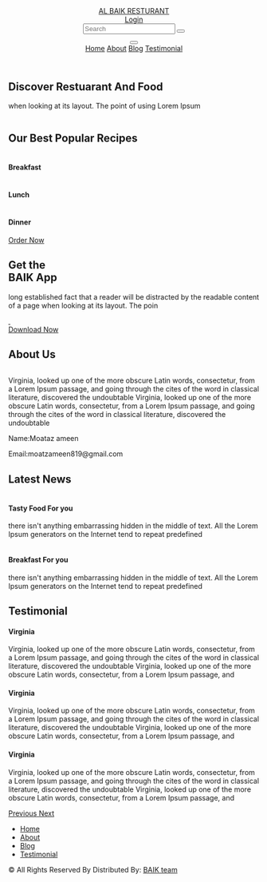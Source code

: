 <!-- ALBAIK RESTURANT-->
<!DOCTYPE html>
<html>
<head>
  <!-- Basic -->
  <meta charset="utf-8" />
  <meta http-equiv="X-UA-Compatible" content="IE=edge" />
  <!-- Mobile Metas -->
  <meta name="viewport" content="width=device-width, initial-scale=1, shrink-to-fit=no" />
  <!-- Site Metas -->
  <meta name="keywords" content="" />
  <meta name="description" content="" />
  <meta name="author" content="" />
  <title>AL BAIK</title>
  <!-- bootstrap core css -->
  <link rel="stylesheet" type="text/css" href="css/bootstrap.css" />
  <!-- fonts style -->
  <link href="https://fonts.googleapis.com/css?family=Poppins:400,600,700&display=swap" rel="stylesheet">
  <!-- font awesome style -->
  <link href="css/font-awesome.min.css" rel="stylesheet" />
  <!-- nice select -->
  <link rel="stylesheet" href="https://cdnjs.cloudflare.com/ajax/libs/jquery-nice-select/1.1.0/css/nice-select.min.css" integrity="sha256-mLBIhmBvigTFWPSCtvdu6a76T+3Xyt+K571hupeFLg4=" crossorigin="anonymous" />
  <!-- slidck slider -->
  <link rel="stylesheet" href="https://cdnjs.cloudflare.com/ajax/libs/slick-carousel/1.9.0/slick.min.css" integrity="sha256-UK1EiopXIL+KVhfbFa8xrmAWPeBjMVdvYMYkTAEv/HI=" crossorigin="anonymous" />
  <link rel="stylesheet" href="https://cdnjs.cloudflare.com/ajax/libs/slick-carousel/1.9.0/slick-theme.min.css.map" integrity="undefined" crossorigin="anonymous" />
  <!-- Custom styles for this template -->
  <link href="css/style.css" rel="stylesheet" />
  <!-- responsive style -->
  <link href="css/responsive.css" rel="stylesheet" />
</head>
<body>
  <div class="hero_area">
    <!-- header section strats -->
    <header class="header_section">
      <div class="container-fluid">
        <nav class="navbar navbar-expand-lg custom_nav-container">
          <a class="navbar-brand" href="index.html">
            <span>
              AL BAIK RESTURANT
            </span>
          </a>
          <div class="" id="">
            <div class="User_option">
              <a href="">
                <i class="fa fa-user" aria-hidden="true"></i>
                <span>Login</span>
              </a>
              <form class="form-inline ">
                <input type="search" placeholder="Search" />
                <button class="btn  nav_search-btn" type="submit">
                  <i class="fa fa-search" aria-hidden="true"></i>
                </button>
              </form>
            </div>
            <div class="custom_menu-btn">
              <button onclick="openNav()">
                <img src="images/menu.png" alt="">
              </button>
            </div>
            <div id="myNav" class="overlay">
              <div class="overlay-content">
                <a href="index.html">Home</a>
                <a href="about.html">About</a>
                <a href="blog.html">Blog</a>
                <a href="testimonial.html">Testimonial</a>
              </div>
            </div>
          </div>
        </nav>
      </div>
    </header>
    <!-- end header section -->
    <!-- slider section -->
    <section class="slider_section ">
      <div class="container ">
        <div class="row">
          <div class="col-lg-10 mx-auto">
            <div class="detail-box">
              <h1>
                Discover Restuarant And Food
              </h1>
              <p>
                when looking at its layout. The point of using Lorem Ipsum
              </p>
            </div>
            <div class="find_container ">
              <div class="container">
                <div class="row">
                  <div class="col">
                  </div>
                </div>
              </div>
            </div>
          </div>
        </div>
      </div>
      <div class="slider_container">
        <div class="item">
          <div class="img-box">
            <img src="1.jpg" alt=""  />
          </div>
        </div>
        <div class="item">
          <div class="img-box">
            <img src="2.jpg" alt="" />
          </div>
        </div>
        <div class="item">
          <div class="img-box">
            <img src="3.jpg" alt="" />
          </div>
        </div>
        <div class="item">
          <div class="img-box">
            <img src="4.jpg" alt=""  />
          </div>
        </div>
        <div class="item">
          <div class="img-box">
            <img src="5.jpg" alt="" />
          </div>
        </div>
        <div class="item">
          <div class="img-box">
            <img src="6.jpg" alt="" />
          </div>
        </div>
        <div class="item">
          <div class="img-box">
            <img src="7.jpg" alt="" />
          </div>
        </div>
        <div class="item">
          <div class="img-box">
            <img src="8.jpg" alt="" />
          </div>
        </div>
      </div>
    </section>
    <!-- end slider section -->
  </div>
  <!-- recipe section -->
  <section class="recipe_section layout_padding-top">
    <div class="container">
      <div class="heading_container heading_center">
        <h2>
          Our Best Popular Recipes
        </h2>
      </div>
      <div class="row">
        <div class="col-sm-6 col-md-4 mx-auto">
          <div class="box">
            <div class="img-box">
              <img src="5.jpg" class="box-img" alt="">
            </div>
            <div class="detail-box mt-4">
              <h4>
                Breakfast
              </h4>
              <a href="">
                <i class="fa fa-arrow-right" aria-hidden="true"></i>
              </a>
            </div>
          </div>
        </div>
        <div class="col-sm-6 col-md-4 mx-auto">
          <div class="box">
            <div class="img-box">
              <img src="1.jpg" class="box-img" alt="">
            </div>
            <div class="detail-box mt-5">
              <h4>
                Lunch
              </h4>
              <a href="">
                <i class="fa fa-arrow-right" aria-hidden="true"></i>
              </a>
            </div>
          </div>
        </div>
        <div class="col-sm-6 col-md-4 mx-auto">
          <div class="box">
            <div class="img-box">
              <img src="3.jpg" class="box-img" alt="">
            </div>
            <div class="detail-box">
              <h4 class="mt-4">
                Dinner
              </h4>
              <a href="">
                <i class="fa fa-arrow-right" aria-hidden="true"></i>
              </a>
            </div>
          </div>
        </div>
      </div>
    </div>
      <div class="btn-box">
        <a href="">
          Order Now
        </a>
      </div>
  </section>
  <!-- end recipe section -->
  <!-- app section -->
  <section class="app_section">
    <div class="container">
      <div class="col-md-9 mx-auto">
        <div class="row">
          <div class="col-md-7 col-lg-8">
            <div class="detail-box">
              <h2>
                <span> Get the</span> <br>
              BAIK App
              </h2>
              <p>
                long established fact that a reader will be distracted by the readable content of a page when looking at its layout. The poin
              </p>
              <div class="app_btn_box">
                <a href="" class="mr-1">
                  <img src="images/google_play.png" class="box-img" alt="">
                </a>
                <a href="">
                  <img src="images/app_store.png" class="box-img" alt="">
                </a>
              </div>
              <a href="" class="download_btn">
                Download Now
              </a>
            </div>
          </div>
          <div class="col-md-5 col-lg-4">
            <div class="img-box">
              <img src="app.png" class="box-img" alt="">
            </div>
          </div>
        </div>
      </div>
    </div>
  </section>
  <!-- end app section -->
  <!-- about section -->
  <section class="about_section layout_padding">
    <div class="container">
      <div class="col-md-11 col-lg-10 mx-auto">
        <div class="heading_container heading_center">
          <h2>
            About Us
          </h2>
        </div>
        <div class="box">
          <div class="col-md-7 mx-auto">
            <div class="img-box">
              <img src="images/about-img.jpg" class="box-img" alt="">
            </div>
          </div>
          <div class="detail-box">
            <p>
              Virginia, looked up one of the more obscure Latin words, consectetur, from a Lorem Ipsum passage, and going through the cites of the word in classical literature, discovered the undoubtable Virginia, looked up one of the more obscure Latin words, consectetur, from a Lorem Ipsum passage, and going through the cites of the word in classical literature, discovered the undoubtable
            </p>
            <a href="">
              <i class="fa fa-arrow-right" aria-hidden="true"></i>
            </a>
          </div>
        </div>
      </div>
    </div>
  </section>
  <!-- end about section -->
<div class="mt-4 DIV">
  <p class="mb-4">Name:Moataz ameen</p>
  <p>Email:moatzameen819@gmail.com</p>
</div>
  <!-- news section -->
  <section class="news_section">
    <div class="container">
      <div class="heading_container heading_center">
        <h2>
          Latest News
        </h2>
      </div>
      <div class="row">
        <div class="col-md-6">
          <div class="box">
            <div class="img-box">
              <img src="images/5.png" class="box-img" alt="">
            </div>
            <div class="detail-box  mt-5">
              <h4>
                Tasty Food For you
              </h4>
              <p>
                there isn't anything embarrassing hidden in the middle of text. All the Lorem Ipsum generators on the Internet tend to repeat predefined
              </p>
              <a href="">
                <i class="fa fa-arrow-right" aria-hidden="true"></i>
              </a>
            </div>
          </div>
        </div>
        <div class="col-md-6">
          <div class="box">
            <div class="img-box">
              <img src="8.png" class="box-img" alt="">
            </div>
            <div class="detail-box">
              <h4>
                Breakfast For you
              </h4>
              <p>
                there isn't anything embarrassing hidden in the middle of text. All the Lorem Ipsum generators on the Internet tend to repeat predefined
              </p>
              <a href="">
                <i class="fa fa-arrow-right" aria-hidden="true"></i>
              </a>
            </div>
          </div>
        </div>
      </div>
    </div>
  </section>
  <!-- end news section -->
  <!-- client section -->
  <section class="client_section layout_padding">
    <div class="container">
      <div class="col-md-11 col-lg-10 mx-auto">
        <div class="heading_container heading_center">
          <h2>
            Testimonial
          </h2>
        </div>
        <div id="customCarousel1" class="carousel slide" data-ride="carousel">
          <div class="carousel-inner">
            <div class="carousel-item active">
              <div class="detail-box">
                <h4>
                  Virginia
                </h4>
                <p>
                  Virginia, looked up one of the more obscure Latin words, consectetur, from a Lorem Ipsum passage, and going through the cites of the word in classical literature, discovered the undoubtable Virginia, looked up one of the more obscure Latin words, consectetur, from a Lorem Ipsum passage, and
                </p>
              </div>
            </div>
            <div class="carousel-item">
              <div class="detail-box">
                <h4>
                  Virginia
                </h4>
                <p>
                  Virginia, looked up one of the more obscure Latin words, consectetur, from a Lorem Ipsum passage, and going through the cites of the word in classical literature, discovered the undoubtable Virginia, looked up one of the more obscure Latin words, consectetur, from a Lorem Ipsum passage, and
                </p>
              </div>
            </div>
            <div class="carousel-item">
              <div class="detail-box">
                <h4>
                  Virginia
                </h4>
                <p>
                  Virginia, looked up one of the more obscure Latin words, consectetur, from a Lorem Ipsum passage, and going through the cites of the word in classical literature, discovered the undoubtable Virginia, looked up one of the more obscure Latin words, consectetur, from a Lorem Ipsum passage, and
                </p>
              </div>
            </div>
          </div>
          <a class="carousel-control-prev d-none" href="#customCarousel1" role="button" data-slide="prev">
            <span class="carousel-control-prev-icon" aria-hidden="true"></span>
            <span class="sr-only">Previous</span>
          </a>
          <a class="carousel-control-next" href="#customCarousel1" role="button" data-slide="next">
            <i class="fa fa-arrow-right" aria-hidden="true"></i>
            <span class="sr-only">Next</span>
          </a>
        </div>
      </div>
    </div>
  </section>
  <!-- end client section -->
  <div class="footer_container ">
    <!-- info section -->
    <section class="info_section ">
      <div class="container">
        <div class="contact_box">
          <a href="">
            <i class="fa fa-map-marker" aria-hidden="true"></i>
          </a>
          <a href="">
            <i class="fa fa-phone" aria-hidden="true"></i>
          </a>
          <a href="">
            <i class="fa fa-envelope" aria-hidden="true"></i>
          </a>
        </div>
        <div class="info_links">
          <ul>
            <li class="active">
              <a href="index.html">
                Home
              </a>
            </li>
            <li>
              <a href="about.html">
                About
              </a>
            </li>
            <li>
              <a class="" href="blog.html">
                Blog
              </a>
            </li>
            <li>
              <a class="" href="testimonial.html">
                Testimonial
              </a>
            </li>
          </ul>
        </div>
        <div class="social_box">
          <a href="">
            <i class="fa fa-facebook" aria-hidden="true"></i>
          </a>
          <a href="">
            <i class="fa fa-twitter" aria-hidden="true"></i>
          </a>
          <a href="">
            <i class="fa fa-linkedin" aria-hidden="true"></i>
          </a>
        </div>
      </div>
    </section>
    <!-- end info_section -->
    <!-- footer section -->
    <footer class="footer_section">
      <div class="container">
        <p>
          &copy; <span id="displayYear"></span> All Rights Reserved By
          Distributed By: <a href="https://themewagon.com/">BAIK team</a>
        </p>
      </div>
    </footer>
    <!-- footer section -->
  </div>
  <!-- jQery -->
  <script src="js/jquery-3.4.1.min.js"></script>
  <!-- bootstrap js -->
  <script src="js/bootstrap.js"></script>
  <!-- slick  slider -->
  <script src="https://cdnjs.cloudflare.com/ajax/libs/slick-carousel/1.9.0/slick.js"></script>
  <!-- nice select -->
  <script src="https://cdnjs.cloudflare.com/ajax/libs/jquery-nice-select/1.1.0/js/jquery.nice-select.min.js" integrity="sha256-Zr3vByTlMGQhvMfgkQ5BtWRSKBGa2QlspKYJnkjZTmo=" crossorigin="anonymous"></script>
  <!-- custom js -->
  <script src="js/custom.js"></script>
</body>
</html>
